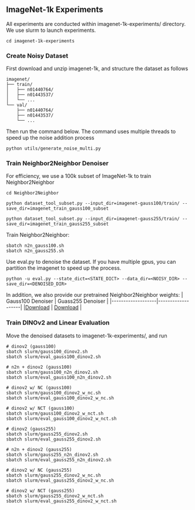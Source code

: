 ## ImageNet-1k Experiments
All experiments are conducted within imagenet-1k-experiments/ directory. We use slurm to launch experiments.
```shell
cd imagenet-1k-experiments
```
### Create Noisy Dataset
First download and unzip imagenet-1k, and structure the dataset as follows
```shell
imagenet/
├── train/
│   ├── n01440764/
│   ├── n01443537/
│   └── ...
└── val/
    ├── n01440764/
    ├── n01443537/
    └── ...
```

Then run the command below. The command uses multiple threads to speed up the noise addition process
```shell
python utils/generate_noise_multi.py
```

### Train Neighbor2Neighbor Denoiser
For efficiency, we use a 100k subset of ImageNet-1k to train Neighbor2Neighbor
```shell
cd Neighbor2Neighbor

python dataset_tool_subset.py --input_dir=imagenet-gauss100/train/ --save_dir=imagenet_train_gauss100_subset

python dataset_tool_subset.py --input_dir=imagenet-gauss255/train/ --save_dir=imagenet_train_gauss255_subset
```
Train Neighbor2Neighbor:
```shell
sbatch n2n_gauss100.sh
sbatch n2n_gauss255.sh
```
Use eval.py to denoise the dataset. If you have multiple gpus, you can partition the imagenet to speed up the process.
```shell
python -u eval.py --state_dict=<STATE_DICT> --data_dir=<NOISY_DIR> --save_dir=<DENOISED_DIR>
```
In addition, we also provide our pretrained Neighbor2Neighbor weights: 
| Gauss100 Denoiser | Guass255 Denoiser |
|-------------------|-------------------|
|[Download](https://drive.google.com/file/d/1bggz_pVl24FKkvPqmfEAxjV0MXdRe8NE/view?usp=sharing) | [Download](https://drive.google.com/file/d/1uhImyaEbumC4FfdzKJ5SEYyfjeX9ZhJy/view?usp=sharing) |


### Train DINOv2 and Linear Evaluation

Move the denoised datasets to imagenet-1k-experiments/, and run

```shell
# dinov2 (gauss100)
sbatch slurm/gauss100_dinov2.sh
sbatch slurm/eval_gauss100_dinov2.sh

# n2n + dinov2 (gauss100)
sbatch slurm/gauss100_n2n_dinov2.sh
sbatch slurm/eval_gauss100_n2n_dinov2.sh

# dinov2 w/ NC (gauss100)
sbatch slurm/gauss100_dinov2_w_nc.sh
sbatch slurm/eval_gauss100_dinov2_w_nc.sh

# dinov2 w/ NCT (gauss100)
sbatch slurm/gauss100_dinov2_w_nct.sh
sbatch slurm/eval_gauss100_dinov2_w_nct.sh

# dinov2 (gauss255)
sbatch slurm/gauss255_dinov2.sh
sbatch slurm/eval_gauss255_dinov2.sh

# n2n + dinov2 (gauss255)
sbatch slurm/gauss255_n2n_dinov2.sh
sbatch slurm/eval_gauss255_n2n_dinov2.sh

# dinov2 w/ NC (gauss255)
sbatch slurm/gauss255_dinov2_w_nc.sh
sbatch slurm/eval_gauss255_dinov2_w_nc.sh

# dinov2 w/ NCT (gauss255)
sbatch slurm/gauss255_dinov2_w_nct.sh
sbatch slurm/eval_gauss255_dinov2_w_nct.sh
```